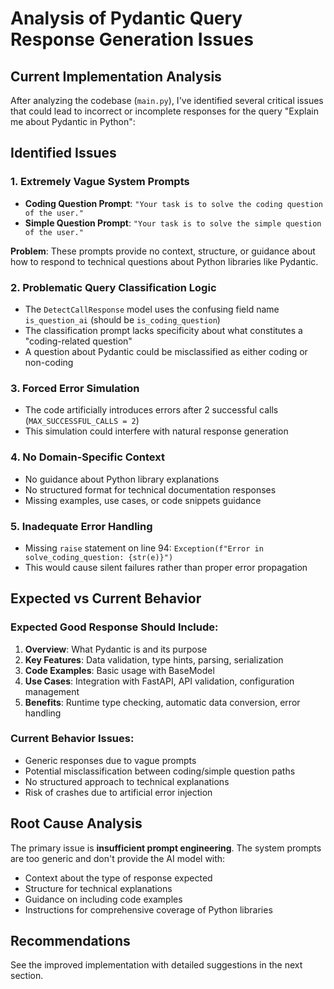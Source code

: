 # Analysis of Pydantic Query Response Generation Issues

## Current Implementation Analysis

After analyzing the codebase (`main.py`), I've identified several critical issues that could lead to incorrect or incomplete responses for the query "Explain me about Pydantic in Python":

## Identified Issues

### 1. **Extremely Vague System Prompts**
- **Coding Question Prompt**: `"Your task is to solve the coding question of the user."`
- **Simple Question Prompt**: `"Your task is to solve the simple question of the user."`

**Problem**: These prompts provide no context, structure, or guidance about how to respond to technical questions about Python libraries like Pydantic.

### 2. **Problematic Query Classification Logic**
- The `DetectCallResponse` model uses the confusing field name `is_question_ai` (should be `is_coding_question`)
- The classification prompt lacks specificity about what constitutes a "coding-related question"
- A question about Pydantic could be misclassified as either coding or non-coding

### 3. **Forced Error Simulation**
- The code artificially introduces errors after 2 successful calls (`MAX_SUCCESSFUL_CALLS = 2`)
- This simulation could interfere with natural response generation

### 4. **No Domain-Specific Context**
- No guidance about Python library explanations
- No structured format for technical documentation responses
- Missing examples, use cases, or code snippets guidance

### 5. **Inadequate Error Handling**
- Missing `raise` statement on line 94: `Exception(f"Error in solve_coding_question: {str(e)}")`
- This would cause silent failures rather than proper error propagation

## Expected vs Current Behavior

### Expected Good Response Should Include:
1. **Overview**: What Pydantic is and its purpose
2. **Key Features**: Data validation, type hints, parsing, serialization
3. **Code Examples**: Basic usage with BaseModel
4. **Use Cases**: Integration with FastAPI, API validation, configuration management
5. **Benefits**: Runtime type checking, automatic data conversion, error handling

### Current Behavior Issues:
- Generic responses due to vague prompts
- Potential misclassification between coding/simple question paths
- No structured approach to technical explanations
- Risk of crashes due to artificial error injection

## Root Cause Analysis

The primary issue is **insufficient prompt engineering**. The system prompts are too generic and don't provide the AI model with:
- Context about the type of response expected
- Structure for technical explanations
- Guidance on including code examples
- Instructions for comprehensive coverage of Python libraries

## Recommendations

See the improved implementation with detailed suggestions in the next section.